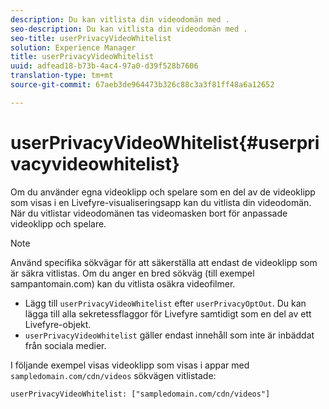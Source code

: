 ```yaml
---
description: Du kan vitlista din videodomän med .
seo-description: Du kan vitlista din videodomän med .
seo-title: userPrivacyVideoWhitelist
solution: Experience Manager
title: userPrivacyVideoWhitelist
uuid: adfead18-b73b-4ac4-97a0-d39f528b7606
translation-type: tm+mt
source-git-commit: 67aeb3de964473b326c88c3a3f81ff48a6a12652

---
```



# userPrivacyVideoWhitelist{#userprivacyvideowhitelist}

Om du använder egna videoklipp och spelare som en del av de videoklipp som visas i en Livefyre-visualiseringsapp kan du vitlista din videodomän. När du vitlistar videodomänen tas videomasken bort för anpassade videoklipp och spelare.

>[!NOTE]
>
>Använd specifika sökvägar för att säkerställa att endast de videoklipp som är säkra vitlistas. Om du anger en bred sökväg (till exempel sampantomain.com) kan du vitlista osäkra videofilmer.

* Lägg till `userPrivacyVideoWhitelist` efter `userPrivacyOptOut`. Du kan lägga till alla sekretessflaggor för Livefyre samtidigt som en del av ett Livefyre-objekt.
* `userPrivacyVideoWhitelist` gäller endast innehåll som inte är inbäddat från sociala medier.

I följande exempel visas videoklipp som visas i appar med `sampledomain.com/cdn/videos` sökvägen vitlistade:

```
userPrivacyVideoWhitelist: ["sampledomain.com/cdn/videos"]
```
